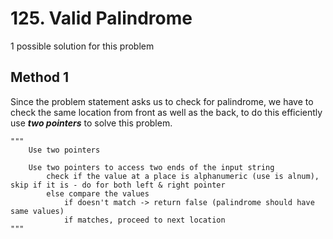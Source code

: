 # 125. Valid Palindrome

1 possible solution for this problem

## Method 1

Since the problem statement asks us to check for palindrome, we have to check the same location from front as well as the back, to do this efficiently use ***two pointers*** to solve this problem.  

```
"""
    Use two pointers

    Use two pointers to access two ends of the input string
        check if the value at a place is alphanumeric (use is alnum), skip if it is - do for both left & right pointer
        else compare the values
            if doesn't match -> return false (palindrome should have same values)
            if matches, proceed to next location
"""
```
